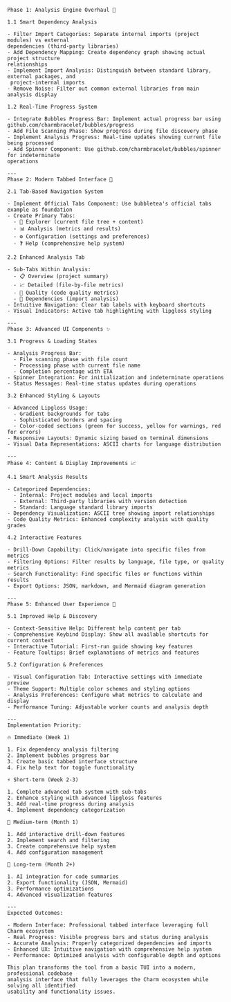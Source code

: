     Phase 1: Analysis Engine Overhaul 🔧

    1.1 Smart Dependency Analysis

    - Filter Import Categories: Separate internal imports (project modules) vs external 
    dependencies (third-party libraries)
    - Add Dependency Mapping: Create dependency graph showing actual project structure 
    relationships
    - Implement Import Analysis: Distinguish between standard library, external packages, and
     project-internal imports
    - Remove Noise: Filter out common external libraries from main analysis display

    1.2 Real-Time Progress System

    - Integrate Bubbles Progress Bar: Implement actual progress bar using 
    github.com/charmbracelet/bubbles/progress
    - Add File Scanning Phase: Show progress during file discovery phase
    - Implement Analysis Progress: Real-time updates showing current file being processed
    - Add Spinner Component: Use github.com/charmbracelet/bubbles/spinner for indeterminate 
    operations

    ---
    Phase 2: Modern Tabbed Interface 🎯

    2.1 Tab-Based Navigation System

    - Implement Official Tabs Component: Use bubbletea's official tabs example as foundation
    - Create Primary Tabs:
      - 📁 Explorer (current file tree + content)
      - 📊 Analysis (metrics and results)
      - ⚙️ Configuration (settings and preferences)
      - ❓ Help (comprehensive help system)

    2.2 Enhanced Analysis Tab

    - Sub-Tabs Within Analysis:
      - 📋 Overview (project summary)
      - 📈 Detailed (file-by-file metrics)
      - 🎯 Quality (code quality metrics)
      - 🔗 Dependencies (import analysis)
    - Intuitive Navigation: Clear tab labels with keyboard shortcuts
    - Visual Indicators: Active tab highlighting with lipgloss styling

    ---
    Phase 3: Advanced UI Components ✨

    3.1 Progress & Loading States

    - Analysis Progress Bar: 
      - File scanning phase with file count
      - Processing phase with current file name
      - Completion percentage with ETA
    - Spinner Integration: For initialization and indeterminate operations
    - Status Messages: Real-time status updates during operations

    3.2 Enhanced Styling & Layouts

    - Advanced Lipgloss Usage: 
      - Gradient backgrounds for tabs
      - Sophisticated borders and spacing
      - Color-coded sections (green for success, yellow for warnings, red for errors)
    - Responsive Layouts: Dynamic sizing based on terminal dimensions
    - Visual Data Representations: ASCII charts for language distribution

    ---
    Phase 4: Content & Display Improvements 📈

    4.1 Smart Analysis Results

    - Categorized Dependencies:
      - Internal: Project modules and local imports
      - External: Third-party libraries with version detection
      - Standard: Language standard library imports
    - Dependency Visualization: ASCII tree showing import relationships
    - Code Quality Metrics: Enhanced complexity analysis with quality grades

    4.2 Interactive Features

    - Drill-Down Capability: Click/navigate into specific files from metrics
    - Filtering Options: Filter results by language, file type, or quality metrics
    - Search Functionality: Find specific files or functions within results
    - Export Options: JSON, markdown, and Mermaid diagram generation

    ---
    Phase 5: Enhanced User Experience 🚀

    5.1 Improved Help & Discovery

    - Context-Sensitive Help: Different help content per tab
    - Comprehensive Keybind Display: Show all available shortcuts for current context
    - Interactive Tutorial: First-run guide showing key features
    - Feature Tooltips: Brief explanations of metrics and features

    5.2 Configuration & Preferences

    - Visual Configuration Tab: Interactive settings with immediate preview
    - Theme Support: Multiple color schemes and styling options
    - Analysis Preferences: Configure what metrics to calculate and display
    - Performance Tuning: Adjustable worker counts and analysis depth

    ---
    Implementation Priority:

    🔥 Immediate (Week 1)

    1. Fix dependency analysis filtering
    2. Implement bubbles progress bar
    3. Create basic tabbed interface structure
    4. Fix help text for toggle functionality

    ⚡ Short-term (Week 2-3)

    1. Complete advanced tab system with sub-tabs
    2. Enhance styling with advanced lipgloss features
    3. Add real-time progress during analysis
    4. Implement dependency categorization

    🎯 Medium-term (Month 1)

    1. Add interactive drill-down features
    2. Implement search and filtering
    3. Create comprehensive help system
    4. Add configuration management

    🌟 Long-term (Month 2+)

    1. AI integration for code summaries
    2. Export functionality (JSON, Mermaid)
    3. Performance optimizations
    4. Advanced visualization features

    ---
    Expected Outcomes:

    - Modern Interface: Professional tabbed interface leveraging full Charm ecosystem
    - Real Progress: Visible progress bars and status during analysis
    - Accurate Analysis: Properly categorized dependencies and imports
    - Enhanced UX: Intuitive navigation with comprehensive help system
    - Performance: Optimized analysis with configurable depth and options

    This plan transforms the tool from a basic TUI into a modern, professional codebase 
    analysis interface that fully leverages the Charm ecosystem while solving all identified 
    usability and functionality issues.